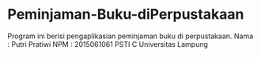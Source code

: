 # Peminjaman-Buku-diPerpustakaan
Program ini berisi pengaplikasian peminjaman buku di perpustakaan.
Nama : Putri Pratiwi
NPM : 2015061061
PSTI C
Universitas Lampung
